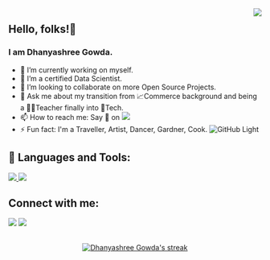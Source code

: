 <img src="https://user-images.githubusercontent.com/98444417/153049484-842c382b-4b7c-4fda-b16b-253a9889e85b.jpeg" align="right">

## Hello, folks!👋

### I am Dhanyashree Gowda.
- 🔭 I’m currently working on myself.
- 🌱 I’m a certified Data Scientist.
- 👯 I’m looking to collaborate on more Open Source Projects.
- 💬 Ask me about my transition from  📈Commerce background and being a 👩‍🏫Teacher finally into 🤖Tech.
- 📫 How to reach me: Say 👋  on  <a href="mailto:gowdadhanyashree03@gmail.com?"><img src="https://img.shields.io/badge/gmail-%23DD0031.svg?&style=for-the-badge&logo=gmail&logoColor=white"/></a>
- ⚡ Fun fact: I'm a Traveller, Artist, Dancer, Gardner, Cook.
![GitHub Light](https://github.com/github-light.png#gh-dark-mode-only)

## 🚀 Languages and Tools:

<p align="left"> 
      <a href="https://www.python.org" target="_blank"> <img src="https://img.icons8.com/color/48/000000/python.png"/> </a> 
    <a style="padding-right:8px;" href="https://www.mysql.com/" target="_blank"> <img src="https://img.icons8.com/fluent/50/000000/mysql-logo.png"/> </a>
</p>


## Connect with me:
<p align="left">
 <a href = "https://www.linkedin.com/in/dhanyashree-gowda-7202a4232/"><img src="https://img.icons8.com/fluent/48/000000/linkedin.png"/></a>
<a href = "https://www.instagram.com/gowdadhanyashree/"><img src="https://img.icons8.com/fluent/48/000000/instagram-new.png"/></a>
<!--
<a href = "https://twitter.com/subhamraoniar"><img src="https://img.icons8.com/fluent/48/000000/twitter.png"/></a>
<a href = "https://www.instagram.com/gowdadhanyashree/"><img src="https://img.icons8.com/fluent/48/000000/instagram-new.png"/></a>

</p> 

## Connect with me:
<p align="left">
 <a href = "https://www.linkedin.com/in/dhanyashree-gowda-7202a4232/"><img src="https://img.icons8.com/fluent/48/000000/linkedin.png"/></a>
<a href = "https://www.instagram.com/gowdadhanyashree/"><img src="https://img.icons8.com/fluent/48/000000/instagram-new.png"/></a>
<!--
<a href = "https://twitter.com/subhamraoniar"><img src="https://img.icons8.com/fluent/48/000000/twitter.png"/></a>
<a href = "https://www.instagram.com/gowdadhanyashree/"><img src="https://img.icons8.com/fluent/48/000000/instagram-new.png"/></a>

</p> 

## hi Connect with me:

<p align="left">
<a href="https://github.com/Dhanyashree03/github-profile-views-counter">
    <img src="https://komarev.com/ghpvc/?username=Dhanyashree03">
</a>
<a href="https://github.com/Dhanyashree03?tab=followers"><img src="https://img.shields.io/github/followers/Dhanyashree03?label=Followers&style=social" alt="GitHub Badge"></a>

<!-- [![React Badge](https://img.shields.io/badge/-React-61DBFB?style=for-the-badge&labelColor=black&logo=react&logoColor=61DBFB)](#)  [![Javascript Badge](https://img.shields.io/badge/-Javascript-F0DB4F?style=for-the-badge&labelColor=black&logo=javascript&logoColor=F0DB4F)](#) [![Typescript Badge](https://img.shields.io/badge/-Typescript-007acc?style=for-the-badge&labelColor=black&logo=typescript&logoColor=007acc)](#) [![Nodejs Badge](https://img.shields.io/badge/-Nodejs-3C873A?style=for-the-badge&labelColor=black&logo=node.js&logoColor=3C873A)](#) [![GraphQL Badge](https://img.shields.io/badge/-GraphQl-e535ab?style=for-the-badge&labelColor=black&logo=node.js&logoColor=e535ab)](#) -->
<br/>

<br/>
<p align="center">
    <a href="https://github.com/Dhanyashree03/">
        <img title="🔥 Get streak stats for your profile at git.io/streak-stats" alt="Dhanyashree Gowda's streak" src="https://github-readme-streak-stats.herokuapp.com/?user=Dhanyashree03&theme=black-ice&hide_border=true&stroke=0000&background=060A0CD0"/>
    </a>
</p>








